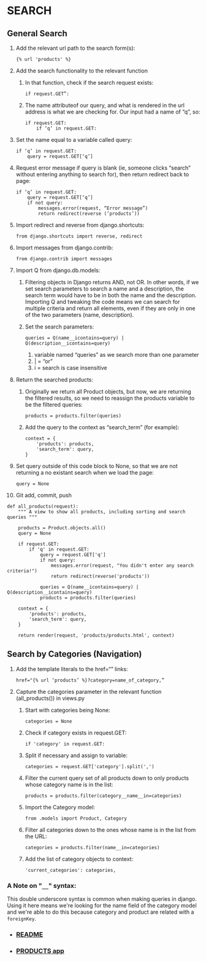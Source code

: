 # SEARCH
## General Search

1. Add the relevant url path to the search form(s): 

	`{% url 'products' %}`

2. Add the search functionality to the relevant function 
    1. In that function, check if the search request exists: 
	
		`if request.GET”:`

    2. The name attributeof our query, and what is rendered in the url address is what we are checking for. Our input had a name of “q”, so:

		```
		if request.GET:
			if ‘q’ in request.GET:
		```

3. Set the name equal to a variable called query:

	```
	if ‘q’ in request.GET:
		query = request.GET[‘q’]
	```
		


4. Request error message if query is blank (ie, someone clicks “search” without entering anything to search for), then return redirect back to page:

	```
	if ‘q’ in request.GET:
		query = request.GET[‘q’]
		if not query:
			messages.error(request, “Error message”)
			return redirect(reverse (‘products’))
	```

5. Import redirect and reverse from django.shortcuts: 

	`from django.shortcuts import reverse, redirect`

6. Import messages from django.contrib: 

	`from django.contrib import messages`

7. Import Q from django.db.models:
    1. Filtering objects in Django returns AND, not OR. In other words, if we set search parameters to search a name and a description, the search term would have to be in both the name and the description. Importing Q and tweaking the code means we can search for multiple criteria and return all elements, even if they are only in one of the two parameters (name, description).  
    2. Set the search parameters: 

		`queries = Q(name__icontains=query) | Q(description__icontains=query)`

        1. variable named “queries” as we search more than one parameter
        2. | = “or”
        3. i = search is case insensitive
8. Return the searched products:
    1. Originally we return all Product objects, but now, we are returning the filtered results, so we need to reassign the products variable to be the filtered queries: 

		`products = products.filter(queries)`

    2.  Add the query to the context as “search_term” (for example):

		```
		context = {
        	'products': products,
        	'search_term': query,
		}
		```

9. Set query outside of this code block to None, so that we are not returning a no existant search when we load the page: 

	`query = None`

10. Git add, commit, push

```
def all_products(request):
    """ A view to show all products, including sorting and search queries """

    products = Product.objects.all()
    query = None

    if request.GET:
        if 'q' in request.GET:
            query = request.GET['q']
            if not query:
                messages.error(request, "You didn't enter any search criteria!")
                return redirect(reverse('products'))

            queries = Q(name__icontains=query) | Q(description__icontains=query)
            products = products.filter(queries)

    context = {
        'products': products,
        'search_term': query,
    }

    return render(request, 'products/products.html', context)
```

## Search by Categories (Navigation)

1. Add the template literals to the href=“” links: 

	`href="{% url ‘products’ %}?category=name_of_category,”`

2. Capture the categories parameter in the relevant function (all_products()) in views.py
    1. Start with categories being None: 

		`categories = None`

    2. Check if category exists in request.GET: 

		`if 'category' in request.GET:`

    3. Split if necessary and assign to variable: 

		`categories = request.GET['category'].split(',')`

    4.  Filter the current query set of all products down to only products whose category name is in the list: 

		`products = products.filter(category__name__in=categories)`

    5. Import the Category model: 

		`from .models import Product, Category`

    6. Filter all categories down to the ones whose name is in the list from the URL: 

		`categories = products.filter(name__in=categories)`

    7. Add the list of category objects to context: 

		`'current_categories': categories,`

### A Note on "`__`" syntax:

This double underscore syntax is common when making queries in django.
Using it here means we're looking for the name field of the category model and we're able to do this because category and product are related with a `foreignKey`.

- ### [README](https://github.com/Justin-Sawyer/boutique_ado_v1/blob/master/README.md)
- ### [PRODUCTS app](https://github.com/Justin-Sawyer/boutique_ado_v1/blob/master/PRODUCTS.md)